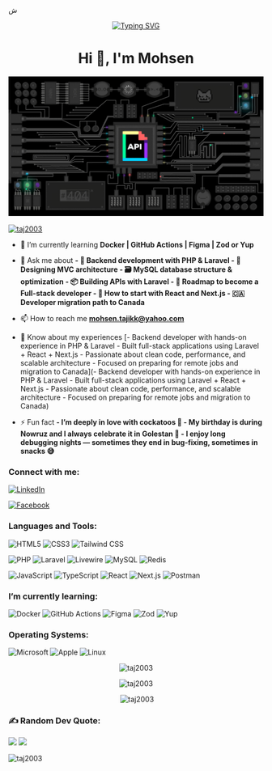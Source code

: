 ش<div align="center" dir="auto"> 
<a align="center" href="https://git.io/typing-svg" rel="nofollow"><img src="https://camo.githubusercontent.com/da732e08fe15d4f9c86d0c32e1055f06358d8c8d28f70b6a9335b344639ea09b/68747470733a2f2f726561646d652d747970696e672d7376672e64656d6f6c61622e636f6d3f666f6e743d466972612b436f64652673697a653d33352670617573653d313030302677696474683d343335266c696e65733d57656c636f6d652b746f2b6d792b47697448756221" alt="Typing SVG" data-canonical-src="https://readme-typing-svg.demolab.com?font=Fira+Code&amp;size=35&amp;pause=1000&amp;width=435&amp;lines=Welcome+to+my+GitHub!" style="max-width: 100%;"></a>
</div>
<h1 align="center">Hi 👋, I'm Mohsen</h1>
<img src="api.gif" alt="API">


<p align="left"> <a href="https://github.com/ryo-ma/github-profile-trophy"><img src="https://github-profile-trophy.vercel.app/?username=taj2003" alt="taj2003" /></a> </p>

- 🌱 I’m currently learning **Docker | GitHub Actions | Figma | Zod or Yup**

- 💬 Ask me about **- 🚀 Backend development with PHP & Laravel - 🧩 Designing MVC architecture - 🗃️ MySQL database structure & optimization - 📦 Building APIs with Laravel - 🎯 Roadmap to become a Full-stack developer - 🧪 How to start with React and Next.js - 🇨🇦 Developer migration path to Canada**

- 📫 How to reach me **mohsen.tajikk@yahoo.com**

- 📄 Know about my experiences [- Backend developer with hands-on experience in PHP & Laravel - Built full-stack applications using Laravel + React + Next.js - Passionate about clean code, performance, and scalable architecture - Focused on preparing for remote jobs and migration to Canada](- Backend developer with hands-on experience in PHP & Laravel - Built full-stack applications using Laravel + React + Next.js - Passionate about clean code, performance, and scalable architecture - Focused on preparing for remote jobs and migration to Canada)

- ⚡ Fun fact **- I’m deeply in love with **cockatoos** 🦜 - My birthday is during **Nowruz** and I always celebrate it in **Golestan** 🌸 - I enjoy long debugging nights — sometimes they end in bug-fixing, sometimes in snacks 😅**

<h3 align="left">Connect with me:</h3>
<p align="left">
<a href="https://linkedin.com/in/linkfdfj" target="blank"> 

  ![LinkedIn](https://img.shields.io/badge/LinkedIn-0A66C2?style=for-the-badge&logo=linkedin&logoColor=white)

</a>
<a href="https://fb.com/linkfdfj" target="blank">

![Facebook](https://img.shields.io/badge/Facebook-1877F2?style=for-the-badge&logo=facebook&logoColor=white)
  
</a>
</p>

<h3 align="left">Languages and Tools:</h3>


![HTML5](https://img.shields.io/badge/HTML5-E34F26?style=for-the-badge&logo=html5&logoColor=white) ![CSS3](https://img.shields.io/badge/CSS3-1572B6?style=for-the-badge&logo=css3&logoColor=white) ![Tailwind CSS](https://img.shields.io/badge/Tailwind_CSS-06B6D4?style=for-the-badge&logo=tailwind-css&logoColor=white) 

![PHP](https://img.shields.io/badge/PHP-777BB4?style=for-the-badge&logo=php&logoColor=white) ![Laravel](https://img.shields.io/badge/Laravel-F55247?style=for-the-badge&logo=laravel&logoColor=white) ![Livewire](https://img.shields.io/badge/Livewire-22BCFF?style=for-the-badge&logo=laravel&logoColor=white) ![MySQL](https://img.shields.io/badge/MySQL-4479A1?style=for-the-badge&logo=mysql&logoColor=white) ![Redis](https://img.shields.io/badge/Redis-DC382D?style=for-the-badge&logo=redis&logoColor=white)

![JavaScript](https://img.shields.io/badge/JavaScript-F7DF1E?style=for-the-badge&logo=javascript&logoColor=black) ![TypeScript](https://img.shields.io/badge/TypeScript-3178C6?style=for-the-badge&logo=typescript&logoColor=white) ![React](https://img.shields.io/badge/React-61DAFB?style=for-the-badge&logo=react&logoColor=black) ![Next.js](https://img.shields.io/badge/Next.js-000000?style=for-the-badge&logo=nextdotjs&logoColor=white) ![Postman](https://img.shields.io/badge/Postman-FF6C37?style=for-the-badge&logo=postman&logoColor=white)

<h3 align="left">I’m currently learning:</h3>

![Docker](https://img.shields.io/badge/Docker-2496ED?style=for-the-badge&logo=docker&logoColor=white) ![GitHub Actions](https://img.shields.io/badge/GitHub_Actions-2088FF?style=for-the-badge&logo=githubactions&logoColor=white) ![Figma](https://img.shields.io/badge/Figma-F24E1E?style=for-the-badge&logo=figma&logoColor=white) ![Zod](https://img.shields.io/badge/Zod-000000?style=for-the-badge&logo=typescript&logoColor=white) ![Yup](https://img.shields.io/badge/Yup-000000?style=for-the-badge&logo=typescript&logoColor=white)

<h3 align="left">Operating Systems:</h3>

![Microsoft](https://img.shields.io/badge/Microsoft-5E5E5E?style=for-the-badge&logo=microsoft&logoColor=white)
![Apple](https://img.shields.io/badge/Apple-000000?style=for-the-badge&logo=apple&logoColor=white)
![Linux](https://img.shields.io/badge/Linux-FCC624?style=for-the-badge&logo=linux&logoColor=black)

<span> <p align="center"><img with="100%" src="https://github-readme-stats.vercel.app/api/top-langs?username=taj2003&show_icons=true&locale=en&layout=compact" alt="taj2003" /></p></span>
<span align="center">
  <p><img with="100%" src="https://github-readme-streak-stats.herokuapp.com/?user=taj2003&" alt="taj2003" /></p>
  <p>&nbsp;<img with="100%" src="https://github-readme-stats.vercel.app/api?username=taj2003&show_icons=true&locale=en" alt="taj2003" /></p>
</span>

<h3 align="left">✍️ Random Dev Quote:</h3>

![](https://quotes-github-readme.vercel.app/api?type=horizontal&theme=radical)
[![](https://visitcount.itsvg.in/api?id=TAJ2003&icon=0&color=1)](https://visitcount.itsvg.in)
<br>

<p align="left"> <img src="https://komarev.com/ghpvc/?username=taj2003&label=Profile%20views&color=0e75b6&style=flat" alt="taj2003" /> </p>
